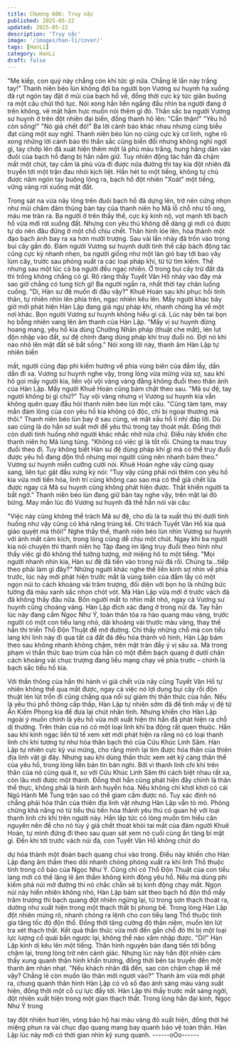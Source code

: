 ```yaml
---
title: Chương 606: Truy nặc
published: 2025-05-22
updated: 2025-05-22
description: 'Truy nặc'
image: '/images/han-li/cover/'
tags: [HanLi]
category: HanLi
draft: false
---
```


"Mẹ kiếp, con quỷ này chẳng còn khí tức gì nữa. Chẳng lẽ lần này
trắng tay!" Thanh niên béo lùn không đợi ba người bọn Vương sư
huynh hạ xuống đã rụt ngón tay đặt ở mũi của bạch hồ về, đồng
thời cực kỳ tức giân buông ra một câu chửi thô tục.
Nói xong hắn liền ngẩng đầu nhìn ba người đang ở trên không, vẻ
mặt hậm hực muốn nói thêm gì đó.
Thần sắc ba người Vương sư huynh ở trên đột nhiên đại biến,
đồng thanh hô lên:
"Cẩn thận!"
"Yêu hồ còn sống!"
"Nó giả chết đó!"
Ba lời cảnh báo khác nhau nhưng cùng biểu đạt cùng một suy
nghĩ.
Thanh niên béo lùn nọ cũng cực kỳ cơ linh, nghe rõ xong những
lời cảnh báo thì thần sắc cũng biến đổi nhưng không nghĩ ngợi gì,
tay chớp lên đã xuát hiện thêm một lá phù màu trắng, hung hăng
dán vào đuôi của bạch hồ đang bị hắn nắm giữ.
Tuy nhiên động tác hắn đã chậm mất một chút, tay cầm lá phù
vừa đi được nửa đường thì tay kia đột nhiên đã truyền tới một
trận đau nhói kịch liệt.
Hắn hét to một tiếng, không tự chủ được năm ngón tay buông
lỏng ra, bạch hồ đột nhiên "Xoát" một tiếng, vững vàng rơi xuống
mặt đất.

Trong sát na vừa nãy lông trên đuôi bạch hồ đã dựng lên, trở nên
cứng nhọn như mũi châm đâm thủng bàn tay của thanh niên họ
Mã lỗ chỗ như tổ ong, máu me tràn ra.
Ba người ở trên thấy thế, cực kỳ kinh nộ, vọt mạnh tới bạch hồ
vừa mới rơi xuống đất.
Nhưng con yêu thú không dễ dàng gì mới có được tự do nên đâu
đứng ở một chỗ chịu chết. Thân hình lóe lên, hóa thành một đạo
bạch ảnh bay ra xa hơn mười trượng. Sau vài lần nhảy đã trốn
vào trong bụi cây gần đó.
Đám người Vương sư huynh dưới tình thế cấp bách động tác
cũng cực kỳ nhanh nhẹn, ba người giống như một làn gió bay tới
bao vây lùm cây, trước sau phóng xuất ra các loại pháp khí, từ từ
tìm kiếm.
Thế nhưng sau một lúc cả ba người đều ngạc nhiên.
Ở trong bụi cây trừ đất đá thì trống không chẳng có gì. Rõ ràng
thấy Tuyết Vân Hồ nhảy vào đây mà sao giờ chẳng có tung tích
gì!
Ba người ngẩn ra, nhất thời tay chân luống cuống.
"Di, Hàn sư đệ muốn đi đâu vậy?" Khuê Hoán sau khi phục hồi
tinh thân, tự nhiên nhìn lên phía trên, ngạc nhiên kêu lên.
Mấy người khác bây giờ mới phát hiện Hàn Lập đang giá ngự
pháp khí, nhanh chóng ba về một nơi khác.
Bọn người Vương sư huynh không hiểu gì cả.
Lúc này bên tai bọn họ bỗng nhiên vang lên âm thanh của Hàn
Lập.
"Mấy vị sư huynh đừng hoang mang, yêu hồ kia dùng Chướng
Nhãn pháp (thuật che mắt), lén lut độn nhập vào đất, sư đệ chính
đang dùng pháp khí truy đuổi nó. Đợi nó khi nào nhô lên mặt đất
sẽ bắt sống." Nói xong lời này, thanh âm Hàn Lập tự nhiên biến

mất, người cũng đạp phi kiếm hướng về phía vùng biên của đầm
lầy, dần dần đi xa.
Vương sư huynh nghe vậy, trong lòng vừa mừng vừa sợ, sau khi
hô gọi mấy người kia, liền vội vội vàng vàng đằng không đuổi
theo thân ảnh của Hàn Lập.
Mấy người Khuê Hoán cũng bám chặt theo sau.
"Mã sư đệ, tay ngươi không bị gì chứ?" Tuy vội vàng nhưng vị
Vương sư huynh kia vẫn không quên quay đầu hỏi thanh niên
béo lùn một câu.
"Cũng tàm tạm, may mắn đám lông của con yêu hồ kia không có
độc, chỉ bị ngoại thương mà thôi." Thanh niên béo lùn bay ở sau
cùng, vẻ mặt xấu hổ lí nhí đáp lời.
Dù sao cũng là do hắn sơ suất mới để yêu thú trong tay thoát
mất. Đồng thời còn dưới tình huống nhờ người khác nhắc nhở
nữa chứ.
Điều này khiến cho thanh niên họ Mã lúng túng.
"Không có việc gì là tốt rồi. Chúng ta mau truy đuổi theo đi. Tuy
không biết Hàn sư đệ dùng pháp khí gì mà có thể truy đuổi được
yêu hồ đang độn thổ nhưng mọi người cũng nên nhanh bám
theo." Vương sư huynh miễn cưỡng cười nói.
Khuê Hoán nghe vậy cũng quay sang, liên tục gật đầu xưng kỳ
nói:
"Tuy vậy cũng phải nói thêm con yêu hồ kia vừa mới tiến hóa, linh
trí cũng không cao sao mà có thể giả chết lừa được ngay cả Mã
sư huynh cũng không phát hiện được. Thật khiến người ta bất
ngờ."
Thanh niên béo lùn đang giữ bàn tay nghe vậy, trên mặt lại đỏ
bừng.
May mắn lúc đó Vương sư huynh đã thế hắn nói vài câu:

"Việc này cũng không thể trách Mã sư đệ, cho dù là ta xuất thủ thì
dưới tình huống như vậy cũng có khả năng trúng kế. Chỉ trách
Tuyết Vân Hồ kia quá giảo quyệt mà thôi!"
Nghe thấy thế, thanh niên béo lùn nhìn Vương sư huynh với ánh
mắt cảm kích, trong lòng cũng dễ chịu một chút.
Ngay khi ba người kia nói chuyện thì thanh niên họ Tập đang im
lặng truy đuổi theo hình như thấy việc gì đó không thể tưởng
tượng, mở miệng hô to một tiếng.
"Mọi người nhanh nhìn kia, Hàn sư đệ đã tiến vào trong núi đá rồi.
Chúng ta…tiếp theo phải làm gì đây?"
Những người khác nghe thế liền kinh sợ nhìn về phía trước, lúc
này mới phát hiện trước mắt là vùng biên của đầm lầy có một
ngọn núi to cách khoảng vài trăm trượng, đối diện với bọn họ là
những bức tường đá màu xanh sắc nhọn chót vót.
Mà Hàn Lập vừa mới ở trước vách đá đã không thấy đâu nữa.
Bốn người mắt to nhìn mắt nhỏ, ngay cả Vương sư huynh cũng
choáng váng.
Hàn Lập đích xác đang ở trong núi đá.
Tay hắn lúc này đang cầm Ngọc Như Ý, toàn thân tỏa ra hào
quang màu vàng, trước người có một con tiểu lang nhỏ, dài
khoảng vài thước màu vàng, thay thế hắn thi triển Thổ Độn Thuật
để mở đường.
Chỉ thấy những chỗ mà con tiểu lang khí linh này đi qua tất cả đất
đá đều hóa thành vô hình, Hàn Lập bám theo sau không nhanh
không chậm, trên mặt tràn đầy ý vị sâu xa.
Mà trong phạm vi thần thức bao trùm của hắn có một điểm bạch
quang ở dưới chân cách khoảng vài chục trượng đang liều mạng
chạy về phía trước – chính là bạch sắc tiểu hồ kia.

Với thần thông của hắn thì hành vi giả chết vừa nãy cũng Tuyết
Vân Hồ tự nhiên không thể qua mắt được, ngay cả việc nó lợi
dụng bụi cây rồi độn thuật lén lút trốn đi cũng chẳng qua nổi sự
giám thị thần thức của hắn.
Nếu là yêu thú phổ thông cấp thấp, Hàn Lập tự nhiên sớm đã đề
tỉnh mấy vị đệ tử Ẩn Kiếm Phong kia để đưa lại chút nhân tình.
Nhưng khiến cho Hàn Lập ngoài ý muốn chính là yêu hồ vừa mới
xuất hiện thì hắn đã phát hiện ra chỗ dị thường.
Trên thân của nó có một loại linh khí ba động rất quen thuộc.
Hắn sau khi kinh ngạc liền tử tế xem xét mới phát hiện ra rằng nó
có loại thanh linh chi khí tương tự như hóa thân bạch thỏ của Cửu
Khúc Linh Sâm.
Hàn Lập tự nhiên cực kỳ vui mừng, cho rằng mình lại tìm được
hóa thân của thiên địa linh vật gì đây.
Nhưng sau khi dùng thần thức xem xét kỹ càng thân thể của yêu
hồ, trong lòng liền bán tín bán nghi.
Bởi vì thanh linh chi khí trên thân của nó cũng quá ít, so với Cửu
Khúc Linh Sâm thì cách biệt nhau rất xa, còn lâu mới được một
thành. Đồng thời hắn cũng phát hiện đây chính là thân thể thực,
không phải là hình ảnh huyễn hóa. Nếu không chỉ khơi khơi có cái
Ngũ Hành Mê Tung trận sao có thể giam cầm được nó.
Tuy xác định nó chẳng phải hóa thân của thiên địa linh vật nhưng
Hàn Lập vẫn tò mò.
Phỏng chừng khả năng nó từ tiểu thú tiến hóa thành yêu thú có
quan hệ với loại thanh linh chi khí trên người này.
Hắn lập tức có lòng muốn tìm hiểu căn nguyên nên để cho nó tùy
ý giả chết thoát khỏi tai mắt của đám người Khuê Hoán, tự mình
đứng đi theo sau quan sát xem nó cuối cùng ẩn tàng bí mật gì.
Đến khi tới trước vách núi đá, con Tuyết Vân Hồ không chút do

dự hóa thành một đoàn bạch quang chui vào trong.
Điều này khiến cho Hàn Lập đang âm thầm theo dõi nhanh chóng
phóng xuất ra khí linh Thổ thuộc tính trong cổ bảo của Ngọc Như
Ý.
Cũng chỉ có Thổ Độn Thuật của con tiểu lang mới có thể lặng lẽ
âm thầm không kinh động yêu hồ. Nếu mà dùng phi kiếm phá núi
mở đường thì nó chắc chắn sẽ bị kinh động chạy mất.
Ngọn núi này hiển nhiên không nhỏ, Hàn Lập bám sát theo bạch
hồ độn thổ mấy trăm trượng thì bạch quang đột nhiên ngừng lại,
từ trong sơn thạch thoát ra, dường như xuất hiện trong một thạch
thất bị phong bế.
Trong lòng Hàn Lập đột nhiên mừng rõ, nhanh chóng ra lệnh cho
con tiểu lang Thổ thuộc tính gia tăng tốc độ độn thổ.
Đồng thời tăng cường độ thần niệm, muốn lén lút tra xét thạch
thất.
Kết quả thần thức vừa mới đến gần chỗ đó thì bị một loại lực
lượng cổ quái bắn ngược lại, không thể nào xâm nhập được.
"Di!" Hàn Lập kinh dị kêu lên một tiếng. Thân hình nguyên bản
đang tiến tới bỗng chậm lại, trong lòng trở nên cảnh giác.
Nhưng lúc này hắn đột nhiên cảm thấy xung quanh thân hình
khẩn trương, đồng thời bên tai truyền đền một thanh âm nhàn
nhạt.
"Nếu khách nhân đã đến, sao còn chậm chạp lề mề vậy? Chẳng
lẽ còn muốn lão thân mời ngươi vào?"
Thanh âm vừa mới phát ra, chung quanh thân hình Hàn Lập có
vô số đạo ánh sáng màu vàng xuất hiện, đồng thời một cỗ cự lực
đẩy tới.
Hàn Lập thì thấy trước mắt sáng ngời, đột nhiên xuất hiện trong
một gian thạch thất. Trong lòng hắn đại kinh, Ngọc Như Ý trong

tay đột nhiên huơ lên, vòng bảo hộ hai màu vàng đỏ xuất hiện,
đồng thời hé miệng phun ra vài chục đạo quang mang bay quanh
bảo vệ toàn thân.
Hàn Lập lúc này mới có thời gian nhìn kỹ xung quanh.
------oOo------
